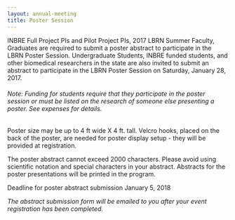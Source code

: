 ```yaml
---
layout: annual-meeting
title: Poster Session
---
```


INBRE Full Project PIs and Pilot Project PIs, 2017 LBRN Summer Faculty, Graduates are required to submit a poster abstract to participate in the LBRN Poster Session. Undergraduate Students, INBRE funded students, and other biomedical researchers in the state are also invited to submit an abstract to participate in the LBRN Poster Session on Saturday, January 28, 2017.

###### Note: Funding for students require that they participate in the poster session or must be listed on the research of someone else presenting a poster. See expenses for details.

Poster size may be up to 4 ft wide X 4 ft. tall. <span class="text-error">Velcro hooks, placed on the back of the poster, are needed for poster display setup - they will be provided at registration.</span>

The poster abstract cannot exceed 2000 characters. Please avoid using scientific notation and special characters in your abstract. Abstracts for the poster presentations will be printed in the program.

<p class="text-error">Deadline for poster abstract submission January 5, 2018</p>

*The abstract submission form will be emailed to you after your event registration has been completed.*

